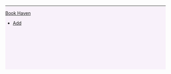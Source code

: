  <nav class="navbar navbar-expand" style="background: rgba(233, 205, 240, 0.259)">
        <div class="container" style="height: 5vh">
            <hr>
            <a href="" class="d-block align-content-center navbar-brand">Book Haven</a>
            <ul class="navbar-nav">
                <li class="d-flex nav-item">
                    <!-- <a href="" class="nav-link navbar-brand align-content-center">Book Haven</a> -->
                    <a href="" class="nav-link">Add</a>
                </li>
            </ul>
        </div>
        <!-- <div class="d-flex container" style="position: relative">
            <img src="./assets/images/headline-background.jpg" class="img-fluid" alt="..." style="position: absolute; top: 7vh; width: 100%">
        </div> -->
    </nav>
    <section id="headline-section">
        <div class="d-flex container" style="position: relative">
            <!-- <img src="./assets/images/headline-background.jpg" class="img-fluid" alt="bg-image" style="position: absolute; width: 100%"> -->
        </div>
    </section>